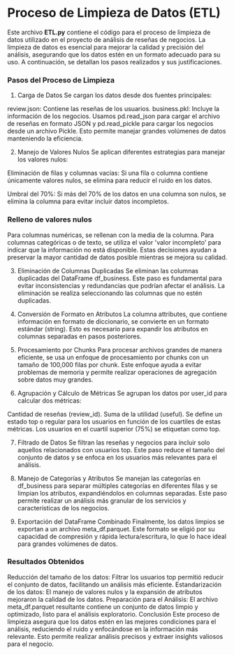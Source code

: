# Proceso de Limpieza de Datos (ETL)
Este archivo **ETL.py** contiene el código para el proceso de limpieza de datos utilizado en el proyecto de análisis de reseñas de negocios. La limpieza de datos es esencial para mejorar la calidad y precisión del análisis, asegurando que los datos estén en un formato adecuado para su uso. A continuación, se detallan los pasos realizados y sus justificaciones.

### Pasos del Proceso de Limpieza
1. Carga de Datos
Se cargan los datos desde dos fuentes principales:

review.json: Contiene las reseñas de los usuarios.
business.pkl: Incluye la información de los negocios.
Usamos pd.read_json para cargar el archivo de reseñas en formato JSON y pd.read_pickle para cargar los negocios desde un archivo Pickle. Esto permite manejar grandes volúmenes de datos manteniendo la eficiencia.

2. Manejo de Valores Nulos
Se aplican diferentes estrategias para manejar los valores nulos:

Eliminación de filas y columnas vacías: Si una fila o columna contiene únicamente valores nulos, se elimina para reducir el ruido en los datos.

Umbral del 70%: Si más del 70% de los datos en una columna son nulos, se elimina la columna para evitar incluir datos incompletos.

### Relleno de valores nulos

Para columnas numéricas, se rellenan con la media de la columna.
Para columnas categóricas o de texto, se utiliza el valor 'valor incompleto' para indicar que la información no está disponible.
Estas decisiones ayudan a preservar la mayor cantidad de datos posible mientras se mejora su calidad.

3. Eliminación de Columnas Duplicadas
Se eliminan las columnas duplicadas del DataFrame df_business. Este paso es fundamental para evitar inconsistencias y redundancias que podrían afectar el análisis. La eliminación se realiza seleccionando las columnas que no estén duplicadas.

4. Conversión de Formato en Atributos
La columna attributes, que contiene información en formato de diccionario, se convierte en un formato estándar (string). Esto es necesario para expandir los atributos en columnas separadas en pasos posteriores.

5. Procesamiento por Chunks
Para procesar archivos grandes de manera eficiente, se usa un enfoque de procesamiento por chunks con un tamaño de 100,000 filas por chunk. Este enfoque ayuda a evitar problemas de memoria y permite realizar operaciones de agregación sobre datos muy grandes.

6. Agrupación y Cálculo de Métricas
Se agrupan los datos por user_id para calcular dos métricas:

Cantidad de reseñas (review_id).
Suma de la utilidad (useful).
Se define un estado top o regular para los usuarios en función de los cuartiles de estas métricas. Los usuarios en el cuartil superior (75%) se etiquetan como top.

7. Filtrado de Datos
Se filtran las reseñas y negocios para incluir solo aquellos relacionados con usuarios top. Este paso reduce el tamaño del conjunto de datos y se enfoca en los usuarios más relevantes para el análisis.

8. Manejo de Categorías y Atributos
Se manejan las categorías en df_business para separar múltiples categorías en diferentes filas y se limpian los atributos, expandiéndolos en columnas separadas. Este paso permite realizar un análisis más granular de los servicios y características de los negocios.

9. Exportación del DataFrame Combinado
Finalmente, los datos limpios se exportan a un archivo meta_df.parquet. Este formato se eligió por su capacidad de compresión y rápida lectura/escritura, lo que lo hace ideal para grandes volúmenes de datos.

### Resultados Obtenidos
Reducción del tamaño de los datos: Filtrar los usuarios top permitió reducir el conjunto de datos, facilitando un análisis más eficiente.
Estandarización de los datos: El manejo de valores nulos y la expansión de atributos mejoraron la calidad de los datos.
Preparación para el Análisis: El archivo meta_df.parquet resultante contiene un conjunto de datos limpio y optimizado, listo para el análisis exploratorio.
Conclusión
Este proceso de limpieza asegura que los datos estén en las mejores condiciones para el análisis, reduciendo el ruido y enfocándose en la información más relevante. Esto permite realizar análisis precisos y extraer insights valiosos para el negocio.